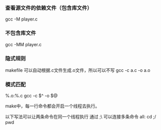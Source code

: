 
### 查看源文件的依赖文件（包含库文件）

gcc -M player.c	

### 不包含库文件

gcc -MM player.c


### 隐式规则

makefile 可以自动根据.c文件生成.o文件，所以可以不写 gcc -c a.c -o a.o

### 模式匹配

%.o:%.c
	gcc -c $^ -o $@

make中，每一行命令都会开启一个线程去执行。

以下写法可以让两条命令在同一个线程执行 通过 ;\ 可以连接多条命令
all:
	cd \;/
	pwd
